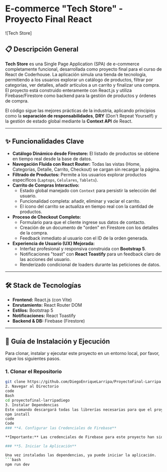 # E-commerce "Tech Store" - Proyecto Final React

![Tech Store]

## 📋 Descripción General

**Tech Store** es una Single Page Application (SPA) de e-commerce completamente funcional, desarrollada como proyecto final para el curso de React de Coderhouse. La aplicación simula una tienda de tecnología, permitiendo a los usuarios explorar un catálogo de productos, filtrar por categorías, ver detalles, añadir artículos a un carrito y finalizar una compra. El proyecto está construido enteramente con React.js y utiliza Firebase/Firestore como backend para la gestión de productos y órdenes de compra.

El código sigue las mejores prácticas de la industria, aplicando principios como la **separación de responsabilidades**, **DRY** (Don't Repeat Yourself) y la gestión de estado global mediante la **Context API** de React.

---

## ✨ Funcionalidades Clave

*   **Catálogo Dinámico desde Firestore:** El listado de productos se obtiene en tiempo real desde la base de datos.
*   **Navegación Fluida con React Router:** Todas las vistas (Home, Categorías, Detalle, Carrito, Checkout) se cargan sin recargar la página.
*   **Filtrado de Productos:** Permite a los usuarios explorar productos específicos (`Laptops`, `Celulares`, `Tablets`).
*   **Carrito de Compras Interactivo:**
    -   Estado global manejado con `Context` para persistir la selección del usuario.
    -   Funcionalidad completa: añadir, eliminar y vaciar el carrito.
    -   El ícono del carrito se actualiza en tiempo real con la cantidad de productos.
*   **Proceso de Checkout Completo:**
    -   Formulario para que el cliente ingrese sus datos de contacto.
    -   Creación de un documento de "orden" en Firestore con los detalles de la compra.
    -   Feedback inmediato al usuario con el ID de la orden generada.
*   **Experiencia de Usuario (UX) Mejorada:**
    -   Interfaz profesional y responsiva construida con **Bootstrap 5**.
    -   Notificaciones "toast" con **React Toastify** para un feedback claro de las acciones del usuario.
    -   Renderizado condicional de loaders durante las peticiones de datos.

---

## 🛠️ Stack de Tecnologías

*   **Frontend:** React.js (con Vite)
*   **Enrutamiento:** React Router DOM
*   **Estilos:** Bootstrap 5
*   **Notificaciones:** React Toastify
*   **Backend & DB:** Firebase (Firestore)

---

## 🚀 Guía de Instalación y Ejecución

Para clonar, instalar y ejecutar este proyecto en un entorno local, por favor, sigue los siguientes pasos.

### **1. Clonar el Repositorio**

```bash
git clone https://github.com/DiegoEnriqueLarripa/ProyectoFinal-Larripa
2. Navegar al Directorio
code
Bash
cd proyectofinal-larripadiego
3. Instalar Dependencias
Este comando descargará todas las librerías necesarias para que el proyecto funcione.```bash
npm install
code
Code
### **4. Configurar las Credenciales de Firebase**

**Importante:** Las credenciales de Firebase para este proyecto han sido enviadas por separado para facilitar la corrección. Por favor, asegúrese de que el archivo `src/services/firebase.js` contenga el objeto `firebaseConfig` proporcionado. El proyecto está configurado para leer las credenciales directamente desde este archivo.

### **5. Iniciar la Aplicación**

Una vez instaladas las dependencias, ya puede iniciar la aplicación.
```bash
npm run dev
